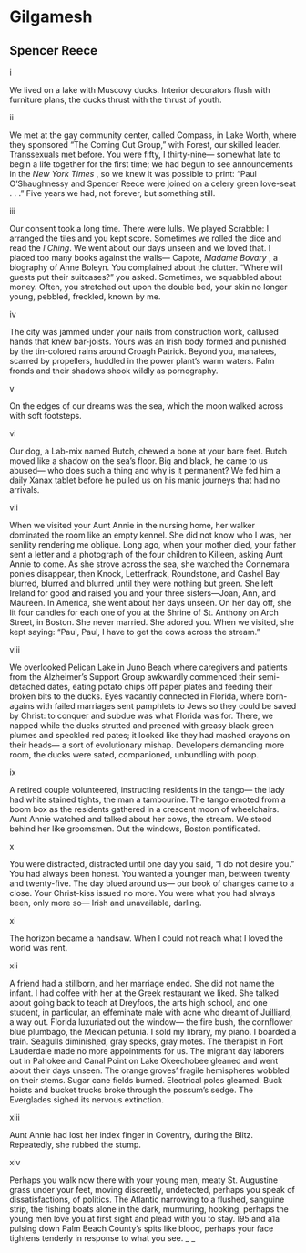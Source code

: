 # Gilgamesh
## Spencer Reece
i

We lived on a lake with Muscovy ducks.
Interior decorators flush with furniture plans,
the ducks thrust with the thrust of youth.


ii


We met at the gay community center, called Compass,
in Lake Worth, where they sponsored “The Coming Out Group,”
with Forest, our skilled leader. Transsexuals met before.
You were fifty, I thirty-nine—
somewhat late to begin a life together for the first time;
we had begun to see announcements in the _New York Times_ ,
so we knew it was possible to print:
“Paul O’Shaughnessy and Spencer Reece were joined on a celery green love-seat
. . .”
Five years we had, not forever, but something still.


iii


Our consent took a long time.
There were lulls. We played Scrabble:
I arranged the tiles and you kept score.
Sometimes we rolled the dice and read the _I Ching_.
We went about our days unseen and we loved that.
I placed too many books against the walls—
Capote, _Madame Bovary_ , a biography of Anne Boleyn.
You complained about the clutter.
“Where will guests put their suitcases?” you asked.
Sometimes, we squabbled about money.
Often, you stretched out upon the double bed,
your skin no longer young, pebbled, freckled, known by me.


iv


The city was jammed under your nails from construction work,
callused hands that knew bar-joists. Yours was an Irish body
formed and punished by the tin-colored rains around Croagh Patrick.
Beyond you, manatees, scarred by propellers,
huddled in the power plant’s warm waters.
Palm fronds and their shadows shook wildly as pornography.


v


On the edges of our dreams was the sea,
which the moon walked across with soft footsteps.


vi


Our dog, a Lab-mix named Butch, chewed a bone at your bare feet.
Butch moved like a shadow on the sea’s floor.
Big and black, he came to us abused—
who does such a thing and why is it permanent?
We fed him a daily Xanax tablet before he pulled us
on his manic journeys that had no arrivals.


vii


When we visited your Aunt Annie in the nursing home,
her walker dominated the room like an empty kennel.
She did not know who I was, her senility rendering me oblique.
Long ago, when your mother died,
your father sent a letter and a photograph of the four children to Killeen,
asking Aunt Annie to come. As she strove across the sea,
she watched the Connemara ponies disappear,
then Knock, Letterfrack, Roundstone, and Cashel Bay blurred,
blurred and blurred until they were nothing but green.
She left Ireland for good and raised you
and your three sisters—Joan, Ann, and Maureen.
In America, she went about her days unseen.
On her day off, she lit four candles for each one of you
at the Shrine of St. Anthony on Arch Street, in Boston.
She never married. She adored you.
When we visited, she kept saying:
“Paul, Paul, I have to get the cows across the stream.”


viii


We overlooked Pelican Lake in Juno Beach
where caregivers and patients from the Alzheimer’s Support Group
awkwardly commenced their semi-detached dates,
eating potato chips off paper plates
and feeding their broken bits to the ducks.
Eyes vacantly connected in Florida,
where born-agains with failed marriages sent pamphlets
to Jews so they could be saved by Christ:
to conquer and subdue was what Florida was for.
There, we napped while the ducks strutted and preened
with greasy black-green plumes and speckled red pates;
it looked like they had mashed crayons on their heads—
a sort of evolutionary mishap. Developers demanding more room,
the ducks were sated, companioned, unbundling with poop.

ix


A retired couple volunteered,
instructing residents in the tango—
the lady had white stained tights, the man a tambourine.
The tango emoted from a boom box
as the residents gathered in a crescent moon of wheelchairs.
Aunt Annie watched and talked about her cows, the stream.
We stood behind her like groomsmen.
Out the windows, Boston pontificated.


x


You were distracted, distracted
until one day you said, “I do not desire you.”
You had always been honest.
You wanted a younger man, between twenty and twenty-five.
The day blued around us—
our book of changes came to a close.
Your Christ-kiss issued no more.
You were what you had always been, only more so—
Irish and unavailable, darling.


xi


The horizon became a handsaw.
When I could not reach what I loved the world was rent.


xii


A friend had a stillborn, and her marriage ended.
She did not name the infant.
I had coffee with her at the Greek restaurant we liked.
She talked about going back to teach at Dreyfoos, the arts high school,
and one student, in particular, an effeminate male
with acne who dreamt of Juilliard, a way out.
Florida luxuriated out the window—
the fire bush, the cornflower blue plumbago, the Mexican petunia.
I sold my library, my piano. I boarded a train.
Seagulls diminished, gray specks, gray motes.
The therapist in Fort Lauderdale made no more appointments for us.
The migrant day laborers
out in Pahokee and Canal Point on Lake Okeechobee gleaned
and went about their days unseen.
The orange groves’ fragile hemispheres wobbled on their stems.
Sugar cane fields burned. Electrical poles gleamed.
Buck hoists and bucket trucks broke through the possum’s sedge.
The Everglades sighed its nervous extinction.


xiii


Aunt Annie had lost her index finger in Coventry, during the Blitz.
Repeatedly, she rubbed the stump.


xiv


Perhaps you walk now there with your young men,
meaty St. Augustine grass under your feet,
moving discreetly, undetected, perhaps you speak of dissatisfactions,
of politics. The Atlantic narrowing to a flushed, sanguine strip,
the fishing boats alone in the dark, murmuring,
hooking, perhaps the young men love you at first sight
and plead with you to stay. I95 and a1a pulsing down
Palm Beach County’s spits like blood, perhaps
your face tightens tenderly in response to what you see. _
_
